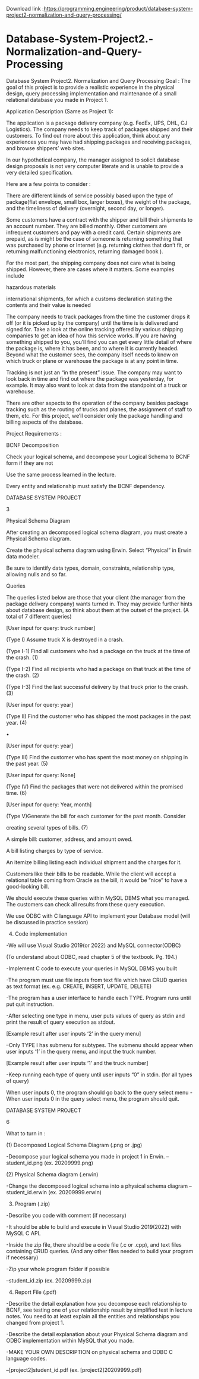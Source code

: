 Download link :https://programming.engineering/product/database-system-project2-normalization-and-query-processing/


# Database-System-Project2.-Normalization-and-Query-Processing
Database System Project2. Normalization and Query Processing
Goal : The goal of this project is to provide a realistic experience in the physical design, query processing implementation and maintenance of a small relational database you made in Project 1.

Application Description (Same as Project 1):

The application is a package delivery company (e.g. FedEx, UPS, DHL, CJ Logistics). The company needs to keep track of packages shipped and their customers. To find out more about this application, think about any experiences you may have had shipping packages and receiving packages, and browse shippers’ web sites.

In our hypothetical company, the manager assigned to solicit database design proposals is not very computer literate and is unable to provide a very detailed specification.

Here are a few points to consider :

There are different kinds of service possibly based upon the type of package(flat envelope, small box, larger boxes), the weight of the package, and the timeliness of delivery (overnight, second day, or longer).

Some customers have a contract with the shipper and bill their shipments to an account number. They are billed monthly. Other customers are infrequent customers and pay with a credit card. Certain shipments are prepaid, as is might be the case of someone is returning something that was purchased by phone or Internet (e.g. returning clothes that don’t fit, or returning malfunctioning electronics, returning damaged book ).

For the most part, the shipping company does not care what is being shipped. However, there are cases where it matters. Some examples include


hazardous materials

international shipments, for which a customs declaration stating the contents and their value is needed

The company needs to track packages from the time the customer drops it off (or it is picked up by the company) until the time is is delivered and signed for. Take a look at the online tracking offered by various shipping companies to get an idea of how this service works. If you are having something shipped to you, you’ll find you can get every little detail of where the package is, where it has been, and to where it is currently headed. Beyond what the customer sees, the company itself needs to know on which truck or plane or warehouse the package is at any point in time.

Tracking is not just an “in the present” issue. The company may want to look back in time and find out where the package was yesterday, for example. It may also want to look at data from the standpoint of a truck or warehouse.

There are other aspects to the operation of the company besides package tracking such as the routing of trucks and planes, the assignment of staff to them, etc. For this project, we’ll consider only the package handling and billing aspects of the database.

Project Requirements :

BCNF Decomposition

Check your logical schema, and decompose your Logical Schema to BCNF form if they are not

Use the same process learned in the lecture.

Every entity and relationship must satisfy the BCNF dependency.

DATABASE SYSTEM PROJECT

3

Physical Schema Diagram

After creating an decomposed logical schema diagram, you must create a Physical Schema diagram.

Create the physical schema diagram using Erwin. Select “Physical” in Erwin data modeler.

Be sure to identify data types, domain, constraints, relationship type, allowing nulls and so far.

Queries

The queries listed below are those that your client (the manager from the package delivery company) wants turned in. They may provide further hints about database design, so think about them at the outset of the project. (A total of 7 different queries)

[User input for query: truck number]

(Type I) Assume truck X is destroyed in a crash.

(Type I-1) Find all customers who had a package on the truck at the time of the crash. (1)

(Type I-2) Find all recipients who had a package on that truck at the time of the crash. (2)

(Type I-3) Find the last successful delivery by that truck prior to the crash. (3)

[User input for query: year]

(Type II) Find the customer who has shipped the most packages in the past year. (4)

•

[User input for query: year]

(Type III) Find the customer who has spent the most money on shipping in the past year. (5)

[User input for query: None]

(Type IV) Find the packages that were not delivered within the promised time. (6)

[User input for query: Year, month]

(Type V)Generate the bill for each customer for the past month. Consider

creating several types of bills. (7)

A simple bill: customer, address, and amount owed.

A bill listing charges by type of service.

An itemize billing listing each individual shipment and the charges for it.

Customers like their bills to be readable. While the client will accept a relational table coming from Oracle as the bill, it would be “nice” to have a good-looking bill.

We should execute these queries within MySQL DBMS what you managed. The customers can check all results from these query execution.

We use ODBC with C language API to implement your Database model (will be discussed in practice session)

4. Code implementation

-We will use Visual Studio 2019(or 2022) and MySQL connector(ODBC)

(To understand about ODBC, read chapter 5 of the textbook. Pg. 194.)

-Implement C code to execute your queries in MySQL DBMS you built

-The program must use file inputs from text file which have CRUD queries as text format (ex. e.g. CREATE, INSERT, UPDATE, DELETE)

-The program has a user interface to handle each TYPE. Program runs until put quit instruction.



-After selecting one type in menu, user puts values of query as stdin and print the result of query execution as stdout.

[Example result after user inputs ‘2’ in the query menu]



–Only TYPE I has submenu for subtypes. The submenu should appear when user inputs ‘1’ in the query menu, and input the truck number.

[Example result after user inputs ‘1’ and the truck number]



-Keep running each type of query until user inputs “0” in stdin. (for all types of query)

When user inputs 0, the program should go back to the query select menu -When user inputs 0 in the query select menu, the program should quit.

DATABASE SYSTEM PROJECT

6

What to turn in :

(1) Decomposed Logical Schema Diagram (.png or .jpg)

-Decompose your logical schema you made in project 1 in Erwin. –student_id.png (ex. 20209999.png)

(2) Physical Schema diagram (.erwin)

-Change the decomposed logical schema into a physical schema diagram –student_id.erwin (ex. 20209999.erwin)

3. Program (.zip)

-Describe you code with comment (if necessary)

-It should be able to build and execute in Visual Studio 2019(2022) with MySQL C APL

-Inside the zip file, there should be a code file (.c or .cpp), and text files containing CRUD queries. (And any other files needed to build your program if necessary)

-Zip your whole program folder if possible

–student_id.zip (ex. 20209999.zip)

4. Report File (.pdf)

-Describe the detail explanation how you decompose each relationship to BCNF, see testing one of your relationship result by simplified test in lecture notes. You need to at least explain all the entities and relationships you changed from project 1.

-Describe the detail explanation about your Physical Schema diagram and ODBC implementation within MySQL that you made.

-MAKE YOUR OWN DESCRIPTION on physical schema and ODBC C language codes.

–[project2]student_id.pdf (ex. [project2]20209999.pdf)
